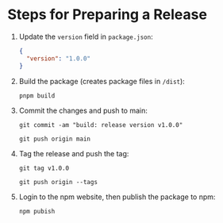 # Steps for Preparing a Release

1. Update the `version` field in `package.json`:

   ```json
   {
     "version": "1.0.0"
   }
   ```

2. Build the package (creates package files in `/dist`):

   `pnpm build`

3. Commit the changes and push to main:

   `git commit -am "build: release version v1.0.0"`

   `git push origin main`

4. Tag the release and push the tag:

   `git tag v1.0.0`

   `git push origin --tags`

5. Login to the npm website, then publish the package to npm:

   `npm pubish`
